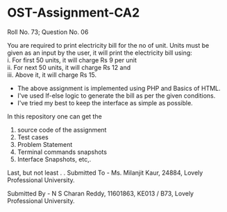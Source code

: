 # OST-Assignment-CA2

Roll No. 73; 
Question No. 06

You are required to print electricity bill for the no of unit. Units must be given as an input by the user, it will print the electricity bill using:  
i. For first 50 units, it will charge Rs 9 per unit  
ii. For next 50 units, it will charge Rs 12 and  
iii. Above it, it will charge Rs 15.

* The above assignment is implemented using PHP and Basics of HTML. 
* I've used If-else logic to generate the bill as per the given conditions. 
* I've tried my best to keep the interface as simple as possible.

In this repository one can get the 
  1. source code of the assignment
  2. Test cases
  3. Problem Statement
  4. Terminal commands snapshots
  5. Interface Snapshots, etc,.

Last, but not least . . 
Submitted  To - 
      Ms. Milanjit Kaur,
      24884,
      Lovely Professional University.

Submitted By - 
      N S Charan Reddy,
      11601863,
      KE013 / B73,
      Lovely Professional University.
      
